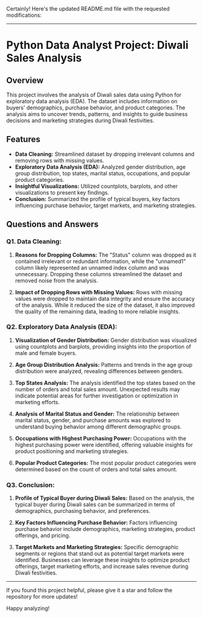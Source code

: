 Certainly! Here's the updated README.md file with the requested modifications:

---

# Python Data Analyst Project: Diwali Sales Analysis

## Overview

This project involves the analysis of Diwali sales data using Python for exploratory data analysis (EDA). The dataset includes information on buyers' demographics, purchase behavior, and product categories. The analysis aims to uncover trends, patterns, and insights to guide business decisions and marketing strategies during Diwali festivities.

## Features

- **Data Cleaning:** Streamlined dataset by dropping irrelevant columns and removing rows with missing values.
- **Exploratory Data Analysis (EDA):** Analyzed gender distribution, age group distribution, top states, marital status, occupations, and popular product categories.
- **Insightful Visualizations:** Utilized countplots, barplots, and other visualizations to present key findings.
- **Conclusion:** Summarized the profile of typical buyers, key factors influencing purchase behavior, target markets, and marketing strategies.

## Questions and Answers

### Q1. Data Cleaning:

1. **Reasons for Dropping Columns:** The "Status" column was dropped as it contained irrelevant or redundant information, while the "unnamed1" column likely represented an unnamed index column and was unnecessary. Dropping these columns streamlined the dataset and removed noise from the analysis.

2. **Impact of Dropping Rows with Missing Values:** Rows with missing values were dropped to maintain data integrity and ensure the accuracy of the analysis. While it reduced the size of the dataset, it also improved the quality of the remaining data, leading to more reliable insights.

### Q2. Exploratory Data Analysis (EDA):

1. **Visualization of Gender Distribution:** Gender distribution was visualized using countplots and barplots, providing insights into the proportion of male and female buyers.

2. **Age Group Distribution Analysis:** Patterns and trends in the age group distribution were analyzed, revealing differences between genders.

3. **Top States Analysis:** The analysis identified the top states based on the number of orders and total sales amount. Unexpected results may indicate potential areas for further investigation or optimization in marketing efforts.

4. **Analysis of Marital Status and Gender:** The relationship between marital status, gender, and purchase amounts was explored to understand buying behavior among different demographic groups.

5. **Occupations with Highest Purchasing Power:** Occupations with the highest purchasing power were identified, offering valuable insights for product positioning and marketing strategies.

6. **Popular Product Categories:** The most popular product categories were determined based on the count of orders and total sales amount.

### Q3. Conclusion:

1. **Profile of Typical Buyer during Diwali Sales:** Based on the analysis, the typical buyer during Diwali sales can be summarized in terms of demographics, purchasing behavior, and preferences.

2. **Key Factors Influencing Purchase Behavior:** Factors influencing purchase behavior include demographics, marketing strategies, product offerings, and pricing.

3. **Target Markets and Marketing Strategies:** Specific demographic segments or regions that stand out as potential target markets were identified. Businesses can leverage these insights to optimize product offerings, target marketing efforts, and increase sales revenue during Diwali festivities.

---

If you found this project helpful, please give it a star and follow the repository for more updates!

Happy analyzing!
